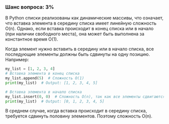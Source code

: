 ### Шанс вопроса: 3%

В Python списки реализованы как динамические массивы, что означает, что вставка элемента в середину списка имеет линейную сложность O(n). Однако, если вставка происходит в конец списка или в начало (при наличии свободного места), она может быть выполнена за константное время O(1).

Когда элемент нужно вставить в середину или в начало списка, все последующие элементы должны быть сдвинуты на одну позицию. Например:
```python
my_list = [1, 2, 3, 4]
# Вставка элемента в конец списка
my_list.append(5)  # Сложность O(1)
print(my_list)  # Output: [1, 2, 3, 4, 5]

# Вставка элемента в начало списка
my_list.insert(0, 0)  # Сложность O(n), так как все элементы сдвигаются на одну позицию
print(my_list)  # Output: [0, 1, 2, 3, 4, 5]
```
В среднем случае, когда вставка происходит в середину списка, требуется сдвинуть половину элементов. Поэтому сложность O(n).